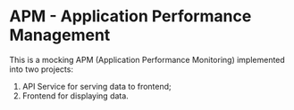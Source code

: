 # APM - Application Performance Management

This is a mocking APM (Application Performance Monitoring) implemented into two projects: 

1) API Service for serving data to frontend;
2) Frontend for displaying data.

